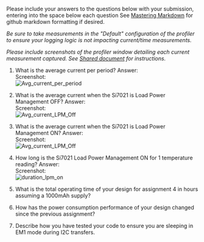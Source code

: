 Please include your answers to the questions below with your submission, entering into the space below each question
See [Mastering Markdown](https://guides.github.com/features/mastering-markdown/) for github markdown formatting if desired.

*Be sure to take measurements in the "Default" configuration of the profiler to ensure your logging logic is not impacting current/time measurements.*

*Please include screenshots of the profiler window detailing each current measurement captured.  See [Shared document](https://docs.google.com/document/d/1Ro9G2Nsr_ZXDhBYJ6YyF9CPivb--6UjhHRmVhDGySag/edit?usp=sharing) for instructions.* 

1. What is the average current per period?
   Answer:
   <br>Screenshot:  
   ![Avg_current_per_period](screenshots/assignment4/avg_current_per_period.jpg)  

2. What is the average current when the Si7021 is Load Power Management OFF?
   Answer:
   <br>Screenshot:  
   ![Avg_current_LPM_Off](screenshots/assignment4/avg_current_lpm_off.jpg)  

3. What is the average current when the Si7021 is Load Power Management ON?
   Answer:
   <br>Screenshot:  
   ![Avg_current_LPM_Off](screenshots/assignment4/avg_current_lpm_on.jpg)  

4. How long is the Si7021 Load Power Management ON for 1 temperature reading?
   Answer:
   <br>Screenshot:  
   ![duration_lpm_on](screenshots/assignment4/avg_current_lpm_on.jpg)  

5. What is the total operating time of your design for assignment 4 in hours assuming a 1000mAh supply?

6. How has the power consumption performance of your design changed since the previous assignment?

7. Describe how you have tested your code to ensure you are sleeping in EM1 mode during I2C transfers.
